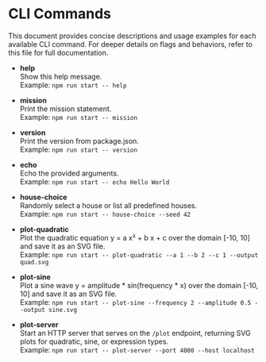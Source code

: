 # CLI Commands

This document provides concise descriptions and usage examples for each available CLI command. For deeper details on flags and behaviors, refer to this file for full documentation.

- **help**  
  Show this help message.  
  Example: `npm run start -- help`

- **mission**  
  Print the mission statement.  
  Example: `npm run start -- mission`

- **version**  
  Print the version from package.json.  
  Example: `npm run start -- version`

- **echo**  
  Echo the provided arguments.  
  Example: `npm run start -- echo Hello World`

- **house-choice**  
  Randomly select a house or list all predefined houses.  
  Example: `npm run start -- house-choice --seed 42`

- **plot-quadratic**  
  Plot the quadratic equation y = a x   ² + b x + c over the domain [-10, 10] and save it as an SVG file.  
  Example: `npm run start -- plot-quadratic --a 1 --b 2 --c 1 --output quad.svg`

- **plot-sine**  
  Plot a sine wave y = amplitude * sin(frequency * x) over the domain [-10, 10] and save it as an SVG file.  
  Example: `npm run start -- plot-sine --frequency 2 --amplitude 0.5 --output sine.svg`

- **plot-server**  
  Start an HTTP server that serves on the `/plot` endpoint, returning SVG plots for quadratic, sine, or expression types.  
  Example: `npm run start -- plot-server --port 4000 --host localhost`

